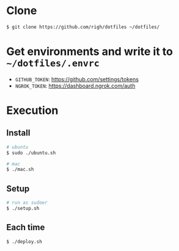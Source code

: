 # Clone

```sh
$ git clone https://github.com/righ/dotfiles ~/dotfiles/
```

# Get environments and write it to `~/dotfiles/.envrc` 

- `GITHUB_TOKEN`: https://github.com/settings/tokens
- `NGROK_TOKEN`: https://dashboard.ngrok.com/auth

# Execution

## Install

```sh
# ubuntu
$ sudo ./ubuntu.sh

# mac
$ ./mac.sh

```


## Setup

```sh
# run as sudoer
$ ./setup.sh
```

## Each time

```sh
$ ./deploy.sh
```

